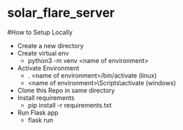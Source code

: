 # solar_flare_server
#How to Setup Locally
- Create a new directory
- Create virtual env
  - python3 -m venv &lt;name of environment&gt;
- Activate Environment 
  - . &lt;name of environment&gt;/bin/activate (linux)
  - &lt;name of environment&gt;\Scripts\activate (windows)
- Clone this Repo in same directory
- Install requirements
  - pip install -r requirements.txt
- Run Flask app 
  - flask run
